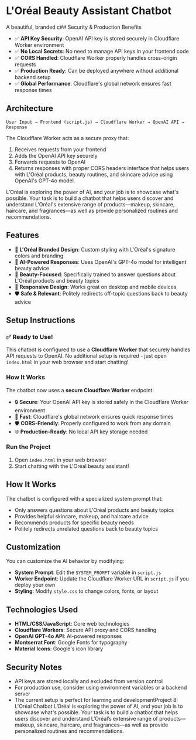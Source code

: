 # L'Oréal Beauty Assistant Chatbot

A beautiful, branded c## Security & Production Benefits

- ✅ **API Key Security**: OpenAI API key is stored securely in Cloudflare Worker environment
- ✅ **No Local Secrets**: No need to manage API keys in your frontend code
- ✅ **CORS Handled**: Cloudflare Worker properly handles cross-origin requests
- ✅ **Production Ready**: Can be deployed anywhere without additional backend setup
- ✅ **Global Performance**: Cloudflare's global network ensures fast response times

## Architecture

```
User Input → Frontend (script.js) → Cloudflare Worker → OpenAI API → Response
```

The Cloudflare Worker acts as a secure proxy that:

1. Receives requests from your frontend
2. Adds the OpenAI API key securely
3. Forwards requests to OpenAI
4. Returns responses with proper CORS headers interface that helps users with L'Oréal products, beauty routines, and skincare advice using OpenAI's GPT-4o model.

L'Oréal is exploring the power of AI, and your job is to showcase what's possible. Your task is to build a chatbot that helps users discover and understand L'Oréal's extensive range of products—makeup, skincare, haircare, and fragrances—as well as provide personalized routines and recommendations.

## Features

- 🎨 **L'Oréal Branded Design**: Custom styling with L'Oréal's signature colors and branding
- 🤖 **AI-Powered Responses**: Uses OpenAI's GPT-4o model for intelligent beauty advice
- 💄 **Beauty-Focused**: Specifically trained to answer questions about L'Oréal products and beauty topics
- 📱 **Responsive Design**: Works great on desktop and mobile devices
- 🛡️ **Safe & Relevant**: Politely redirects off-topic questions back to beauty advice

## Setup Instructions

### ✅ Ready to Use!

This chatbot is configured to use a **Cloudflare Worker** that securely handles API requests to OpenAI. No additional setup is required - just open `index.html` in your web browser and start chatting!

### How It Works

The chatbot now uses a **secure Cloudflare Worker** endpoint:

- 🔒 **Secure**: Your OpenAI API key is stored safely in the Cloudflare Worker environment
- 🚀 **Fast**: Cloudflare's global network ensures quick response times
- 🛡️ **CORS-Friendly**: Properly configured to work from any domain
- 🌐 **Production-Ready**: No local API key storage needed

### Run the Project

1. Open `index.html` in your web browser
2. Start chatting with the L'Oréal beauty assistant!

## How It Works

The chatbot is configured with a specialized system prompt that:

- Only answers questions about L'Oréal products and beauty topics
- Provides helpful skincare, makeup, and haircare advice
- Recommends products for specific beauty needs
- Politely redirects unrelated questions back to beauty topics

## Customization

You can customize the AI behavior by modifying:

- **System Prompt**: Edit the `SYSTEM_PROMPT` variable in `script.js`
- **Worker Endpoint**: Update the Cloudflare Worker URL in `script.js` if you deploy your own
- **Styling**: Modify `style.css` to change colors, fonts, or layout

## Technologies Used

- **HTML/CSS/JavaScript**: Core web technologies
- **Cloudflare Workers**: Secure API proxy and CORS handling
- **OpenAI GPT-4o API**: AI-powered responses
- **Montserrat Font**: Google Fonts for typography
- **Material Icons**: Google's icon library

## Security Notes

- API keys are stored locally and excluded from version control
- For production use, consider using environment variables or a backend server
- The current setup is perfect for learning and developmentProject 8: L'Oréal Chatbot
  L’Oréal is exploring the power of AI, and your job is to showcase what's possible. Your task is to build a chatbot that helps users discover and understand L’Oréal’s extensive range of products—makeup, skincare, haircare, and fragrances—as well as provide personalized routines and recommendations.
